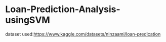 # Loan-Prediction-Analysis-usingSVM
dataset used:https://www.kaggle.com/datasets/ninzaami/loan-predication
